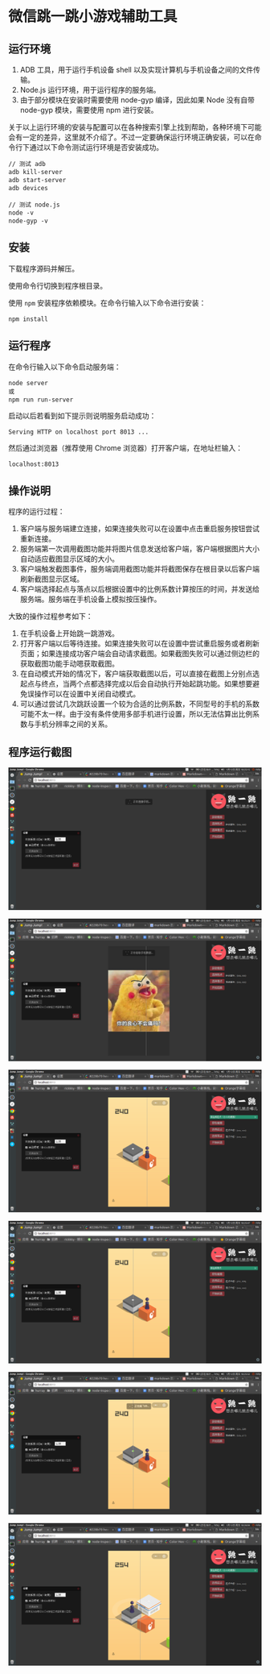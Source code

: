 # 微信跳一跳小游戏辅助工具

## 运行环境

1. ADB 工具，用于运行手机设备 shell 以及实现计算机与手机设备之间的文件传输。
2. Node.js 运行环境，用于运行程序的服务端。
3. 由于部分模块在安装时需要使用 node-gyp 编译，因此如果 Node 没有自带 node-gyp 模块，需要使用 npm 进行安装。

关于以上运行环境的安装与配置可以在各种搜索引擎上找到帮助，各种环境下可能会有一定的差异，这里就不介绍了。不过一定要确保运行环境正确安装，可以在命令行下通过以下命令测试运行环境是否安装成功。

	// 测试 adb
    adb kill-server
    adb start-server
    adb devices
    
    // 测试 node.js
    node -v
    node-gyp -v

## 安装

下载程序源码并解压。

使用命令行切换到程序根目录。

使用 `npm` 安装程序依赖模块。在命令行输入以下命令进行安装：

	npm install

## 运行程序

在命令行输入以下命令启动服务端：

	node server
	或
	npm run run-server
    
启动以后若看到如下提示则说明服务启动成功：

	Serving HTTP on localhost port 8013 ...

然后通过浏览器（推荐使用 Chrome 浏览器）打开客户端，在地址栏输入：

	localhost:8013

## 操作说明

程序的运行过程：

1. 客户端与服务端建立连接，如果连接失败可以在设置中点击重启服务按钮尝试重新连接。
2. 服务端第一次调用截图功能并将图片信息发送给客户端，客户端根据图片大小自动适应截图显示区域的大小。
3. 客户端触发截图事件，服务端调用截图功能并将截图保存在根目录以后客户端刷新截图显示区域。
4. 客户端选择起点与落点以后根据设置中的比例系数计算按压的时间，并发送给服务端。服务端在手机设备上模拟按压操作。

大致的操作过程参考如下：

1. 在手机设备上开始跳一跳游戏。
2. 打开客户端以后等待连接。如果连接失败可以在设置中尝试重启服务或者刷新页面；如果连接成功客户端会自动请求截图。如果截图失败可以通过侧边栏的获取截图功能手动嗯获取截图。
3. 在自动模式开始的情况下，客户端获取截图以后，可以直接在截图上分别点选起点与终点，当两个点都选择完成以后会自动执行开始起跳功能。如果想要避免误操作可以在设置中关闭自动模式。
4. 可以通过尝试几次跳跃设置一个较为合适的比例系数，不同型号的手机的系数可能不太一样。由于没有条件使用多部手机进行设置，所以无法估算出比例系数与手机分辨率之间的关系。

## 程序运行截图

![等待连接](/pics/1.png)

![截图](/pics/2.png)

![选择起点](/pics/3.png)

![选择落点](/pics/4.png)

![跳跃](/pics/5.png)

![跳跃完成](/pics/6.png)
